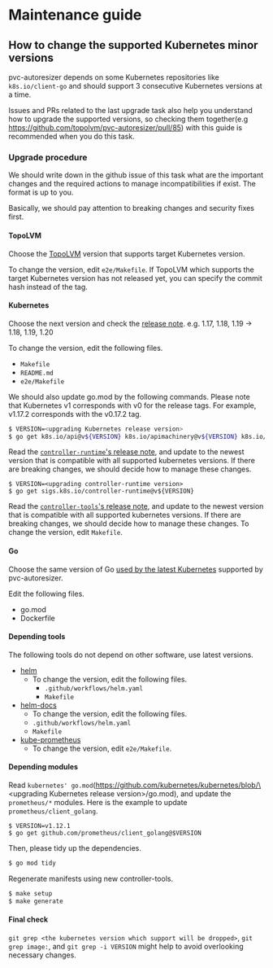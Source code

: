 Maintenance guide
=================

How to change the supported Kubernetes minor versions
-------------------------------------------

pvc-autoresizer depends on some Kubernetes repositories like `k8s.io/client-go` and should support 3 consecutive Kubernetes versions at a time.

Issues and PRs related to the last upgrade task also help you understand how to upgrade the supported versions,
so checking them together(e.g https://github.com/topolvm/pvc-autoresizer/pull/85) with this guide is recommended when you do this task.

### Upgrade procedure

We should write down in the github issue of this task what are the important changes and the required actions to manage incompatibilities if exist.
The format is up to you.

Basically, we should pay attention to breaking changes and security fixes first.

#### TopoLVM

Choose the [TopoLVM](https://github.com/topolvm/topolvm/releases) version that supports target Kubernetes version.

To change the version, edit `e2e/Makefile`. If TopoLVM which supports the target Kubernetes version has not released yet, you can specify the commit hash instead of the tag.

#### Kubernetes

Choose the next version and check the [release note](https://kubernetes.io/docs/setup/release/notes/). e.g. 1.17, 1.18, 1.19 -> 1.18, 1.19, 1.20

To change the version, edit the following files.

- `Makefile`
- `README.md`
- `e2e/Makefile`

We should also update go.mod by the following commands. Please note that Kubernetes v1 corresponds with v0 for the release tags. For example, v1.17.2 corresponds with the v0.17.2 tag.

```bash
$ VERSION=<upgrading Kubernetes release version>
$ go get k8s.io/api@v${VERSION} k8s.io/apimachinery@v${VERSION} k8s.io/client-go@v${VERSION}
```

Read the [`controller-runtime`'s release note](https://github.com/kubernetes-sigs/controller-runtime/releases), and update to the newest version that is compatible with all supported kubernetes versions. If there are breaking changes, we should decide how to manage these changes.

```
$ VERSION=<upgrading controller-runtime version>
$ go get sigs.k8s.io/controller-runtime@v${VERSION}
```

Read the [`controller-tools`'s release note](https://github.com/kubernetes-sigs/controller-tools/releases), and update to the newest version that is compatible with all supported kubernetes versions. If there are breaking changes, we should decide how to manage these changes. To change the version, edit `Makefile`. 

#### Go

Choose the same version of Go [used by the latest Kubernetes](https://github.com/kubernetes/kubernetes/blob/master/go.mod) supported by pvc-autoresizer.

Edit the following files.

- go.mod
- Dockerfile

#### Depending tools

The following tools do not depend on other software, use latest versions.
- [helm](https://github.com/helm/helm/releases)
  - To change the version, edit the following files.
    - `.github/workflows/helm.yaml`
    - `Makefile`   
- [helm-docs](https://github.com/norwoodj/helm-docs/releases)
  - To change the version, edit the following files.
  - `.github/workflows/helm.yaml`
  - `Makefile`
- [kube-prometheus](https://github.com/prometheus-operator/kube-prometheus/releases)
  - To change the version, edit `e2e/Makefile`.

#### Depending modules

Read `kubernetes' go.mod`(https://github.com/kubernetes/kubernetes/blob/\<upgrading Kubernetes release version\>/go.mod), and update the `prometheus/*` modules. Here is the example to update `prometheus/client_golang`.

```
$ VERSION=v1.12.1
$ go get github.com/prometheus/client_golang@$VERSION
```

Then, please tidy up the dependencies.

```bash
$ go mod tidy
```

Regenerate manifests using new controller-tools.

```bash
$ make setup
$ make generate
```

#### Final check

`git grep <the kubernetes version which support will be dropped>`, `git grep image:`, and `git grep -i VERSION` might help to avoid overlooking necessary changes.
